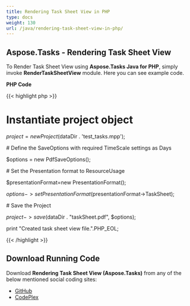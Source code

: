 ```yaml
---
title: Rendering Task Sheet View in PHP
type: docs
weight: 130
url: /java/rendering-task-sheet-view-in-php/
---
```


## **Aspose.Tasks - Rendering Task Sheet View**
To Render Task Sheet View using **Aspose.Tasks Java for PHP**, simply invoke **RenderTaskSheetView** module. Here you can see example code.

**PHP Code**

{{< highlight php >}}

 # Instantiate project object

$project = new Project($dataDir . 'test_tasks.mpp');

\# Define the SaveOptions with required TimeScale settings as Days

$options = new PdfSaveOptions();

\# Set the Presentation format to ResourceUsage

$presentationFormat=new PresentationFormat();

$options->setPresentationFormat($presentationFormat->TaskSheet);

\# Save the Project

$project->save($dataDir . "taskSheet.pdf", $options);

print "Created task sheet view file.".PHP_EOL;


{{< /highlight >}}
## **Download Running Code**
Download **Rendering Task Sheet View (Aspose.Tasks)** from any of the below mentioned social coding sites:

- [GitHub](https://github.com/aspose-tasks/Aspose.Tasks-for-Java/blob/master/Plugins/Aspose_Tasks_Java_for_PHP/src/aspose/tasks/WorkingWithTasks/RenderTaskSheetView.php)
- [CodePlex](https://asposetasksjavaphp.codeplex.com/SourceControl/latest#src/aspose/tasks/WorkingWithTasks/RenderTaskSheetView.php)
